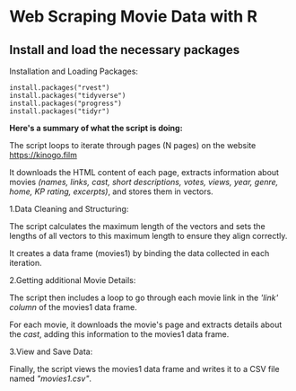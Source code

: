 # Web Scraping Movie Data with R

## Install and load the necessary packages


Installation and Loading Packages:

 ```
install.packages("rvest")
install.packages("tidyverse")
install.packages("progress")
install.packages("tidyr")
 ```


**Here's a summary of what the script is doing:**

The script loops to iterate through pages (N pages) on the website https://kinogo.film

It downloads the HTML content of each page, extracts information about movies *(names, links, cast, short descriptions, votes, views, year, genre, home, KP rating, excerpts)*, and stores them in vectors.

1.Data Cleaning and Structuring:

The script calculates the maximum length of the vectors and sets the lengths of all vectors to this maximum length to ensure they align correctly.

It creates a data frame (movies1) by binding the data collected in each iteration.

2.Getting additional Movie Details:

The script then includes a loop to go through each movie link in the *'link' column* of the movies1 data frame.

For each movie, it downloads the movie's page and extracts details about the *cast*, adding this information to the movies1 data frame.

3.View and Save Data:

Finally, the script views the movies1 data frame and writes it to a CSV file named *"movies1.csv"*.
